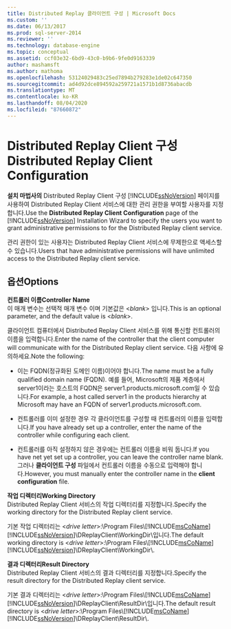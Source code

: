 ```yaml
---
title: Distributed Replay 클라이언트 구성 | Microsoft Docs
ms.custom: ''
ms.date: 06/13/2017
ms.prod: sql-server-2014
ms.reviewer: ''
ms.technology: database-engine
ms.topic: conceptual
ms.assetid: ccf03e32-6bd9-43c0-b9b6-9fe0d9163339
author: mashamsft
ms.author: mathoma
ms.openlocfilehash: 53124029483c25ed7894b279283e1de02c647350
ms.sourcegitcommit: ad4d92dce894592a259721a1571b1d8736abacdb
ms.translationtype: MT
ms.contentlocale: ko-KR
ms.lasthandoff: 08/04/2020
ms.locfileid: "87660872"
---
```

# <a name="distributed-replay-client-configuration"></a><span data-ttu-id="cef79-102">Distributed Replay Client 구성</span><span class="sxs-lookup"><span data-stu-id="cef79-102">Distributed Replay Client Configuration</span></span>
  <span data-ttu-id="cef79-103">**설치 마법사의** Distributed Replay Client 구성 [!INCLUDE[ssNoVersion](../../includes/ssnoversion-md.md)] 페이지를 사용하여 Distributed Replay Client 서비스에 대한 관리 권한을 부여할 사용자를 지정합니다.</span><span class="sxs-lookup"><span data-stu-id="cef79-103">Use the **Distributed Replay Client Configuration** page of the [!INCLUDE[ssNoVersion](../../includes/ssnoversion-md.md)] Installation Wizard to specify the users you want to grant administrative permissions to for the Distributed Replay client service.</span></span>  
  
 <span data-ttu-id="cef79-104">관리 권한이 있는 사용자는 Distributed Replay Client 서비스에 무제한으로 액세스할 수 있습니다.</span><span class="sxs-lookup"><span data-stu-id="cef79-104">Users that have administrative permissions will have unlimited access to the Distributed Replay client service.</span></span>  
  
## <a name="options"></a><span data-ttu-id="cef79-105">옵션</span><span class="sxs-lookup"><span data-stu-id="cef79-105">Options</span></span>  
 <span data-ttu-id="cef79-106">**컨트롤러 이름**</span><span class="sxs-lookup"><span data-stu-id="cef79-106">**Controller Name**</span></span>  
 <span data-ttu-id="cef79-107">이 매개 변수는 선택적 매개 변수 이며 기본값은 \<*blank*> 입니다.</span><span class="sxs-lookup"><span data-stu-id="cef79-107">This is an optional parameter, and the default value is \<*blank*>.</span></span>  
  
 <span data-ttu-id="cef79-108">클라이언트 컴퓨터에서 Distributed Replay Client 서비스를 위해 통신할 컨트롤러의 이름을 입력합니다.</span><span class="sxs-lookup"><span data-stu-id="cef79-108">Enter the name of the controller that the client computer will communicate with for the Distributed Replay client service.</span></span> <span data-ttu-id="cef79-109">다음 사항에 유의하세요.</span><span class="sxs-lookup"><span data-stu-id="cef79-109">Note the following:</span></span>  
  
-   <span data-ttu-id="cef79-110">이는 FQDN(정규화된 도메인 이름)이어야 합니다.</span><span class="sxs-lookup"><span data-stu-id="cef79-110">The name must be a fully qualified domain name (FQDN).</span></span> <span data-ttu-id="cef79-111">예를 들어, Microsoft의 제품 계층에서 server1이라는 호스트의 FQDN은 server1.products.microsoft.com일 수 있습니다.</span><span class="sxs-lookup"><span data-stu-id="cef79-111">For example, a host called server1 in the products hierarchy at Microsoft may have an FQDN of server1.products.microsoft.com.</span></span>  
  
-   <span data-ttu-id="cef79-112">컨트롤러를 이미 설정한 경우 각 클라이언트를 구성할 때 컨트롤러의 이름을 입력합니다.</span><span class="sxs-lookup"><span data-stu-id="cef79-112">If you have already set up a controller, enter the name of the controller while configuring each client.</span></span>  
  
-   <span data-ttu-id="cef79-113">컨트롤러를 아직 설정하지 않은 경우에는 컨트롤러 이름을 비워 둡니다.</span><span class="sxs-lookup"><span data-stu-id="cef79-113">If you have net yet set up a controller, you can leave the controller name blank.</span></span> <span data-ttu-id="cef79-114">그러나 **클라이언트 구성** 파일에서 컨트롤러 이름을 수동으로 입력해야 합니다.</span><span class="sxs-lookup"><span data-stu-id="cef79-114">However, you must manually enter the controller name in the **client configuration** file.</span></span>  
  
 <span data-ttu-id="cef79-115">**작업 디렉터리**</span><span class="sxs-lookup"><span data-stu-id="cef79-115">**Working Directory**</span></span>  
 <span data-ttu-id="cef79-116">Distributed Replay Client 서비스의 작업 디렉터리를 지정합니다.</span><span class="sxs-lookup"><span data-stu-id="cef79-116">Specify the working directory for the Distributed Replay client service.</span></span>  
  
 <span data-ttu-id="cef79-117">기본 작업 디렉터리는 \<*drive letter*>:\Program Files\\[!INCLUDE[msCoName](../../includes/msconame-md.md)][!INCLUDE[ssNoVersion](../../includes/ssnoversion-md.md)]\DReplayClient\WorkingDir\\입니다.</span><span class="sxs-lookup"><span data-stu-id="cef79-117">The default working directory is \<*drive letter*>:\Program Files\\[!INCLUDE[msCoName](../../includes/msconame-md.md)][!INCLUDE[ssNoVersion](../../includes/ssnoversion-md.md)]\DReplayClient\WorkingDir\\.</span></span>  
  
 <span data-ttu-id="cef79-118">**결과 디렉터리**</span><span class="sxs-lookup"><span data-stu-id="cef79-118">**Result Directory**</span></span>  
 <span data-ttu-id="cef79-119">Distributed Replay Client 서비스의 결과 디렉터리를 지정합니다.</span><span class="sxs-lookup"><span data-stu-id="cef79-119">Specify the result directory for the Distributed Replay client service.</span></span>  
  
 <span data-ttu-id="cef79-120">기본 결과 디렉터리는 \<*drive letter*>:\Program Files\\[!INCLUDE[msCoName](../../includes/msconame-md.md)][!INCLUDE[ssNoVersion](../../includes/ssnoversion-md.md)]\DReplayClient\ResultDir\\입니다.</span><span class="sxs-lookup"><span data-stu-id="cef79-120">The default result directory is \<*drive letter*>:\Program Files\\[!INCLUDE[msCoName](../../includes/msconame-md.md)][!INCLUDE[ssNoVersion](../../includes/ssnoversion-md.md)]\DReplayClient\ResultDir\\.</span></span>  
  
  

